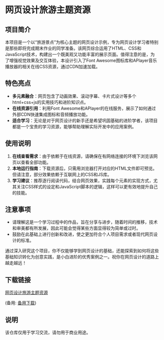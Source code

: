 # 网页设计旅游主题资源

## 项目简介

本项目是一个以“旅游景点”为核心主题的网页设计示例，专为网页设计学习者特别是那些即将完成期末作业的同学准备。该网页综合运用了HTML、CSS和JavaScript技术，构建出一个既美观又功能丰富的展示页面。值得注意的是，为了增强视觉效果及交互体验，本设计引入了Font Awesome图标库和APlayer音乐播放器的相关在线CSS资源，通过CDN加速加载。

## 特色亮点

- **多元素融合**：网页包含了动画效果、滚动字幕、卡片式设计等多个html+css+js的实用技巧和进阶知识点。
- **在线资源引用**：利用Font Awesome和APlayer的在线服务，展示了如何通过外部CDN快速集成图标和音频播放功能。
- **适合学习**：无论是对于网页设计的新手还是希望巩固基础的进阶学者，该项目都是一个宝贵的学习资源，能够帮助理解实际开发中的应用案例。
  
## 使用说明

1. **在线查看需求**：由于依赖于在线资源，请确保在有网络连接的环境下浏览该网页以查看全部功能。
2. **本地运行指南**：下载资源后，只需用浏览器打开对应的HTML文件即可预览。但请注意，部分效果依赖于互联网上的CSS和JS库。
3. **学习建议**：推荐逐行阅读代码，结合网页效果，实践每个元素的实现方式，尤其关注CSS样式的设定和JavaScript脚本的逻辑，这样可以更有效地提升自己的技能。

## 注意事项

- 请理解这是一个学习过程中的作品，旨在分享与进步，随着时间的推移，技术和审美都有所发展，因此可能会觉得某些方面显得较为简单或过时。
- 鼓励在此基础上进行创新和改进，使之更加符合个人项目需求或者现代网页设计的标准。

通过深入研究这个项目，你不仅能够学到网页设计的基础，还能探索到如何将这些基础知识转化为创意实践，是小白进阶的优秀案例之一。祝你在网页设计的道路上越走越远！

## 下载链接
[网页设计旅游主题资源](https://pan.quark.cn/s/4d5480b228fb) 

(备用: [备用下载](https://pan.baidu.com/s/1POkZPOFVqd-ZaySAy-CB0A?pwd=1234))

## 说明

该仓库仅用于学习交流，请勿用于商业用途。
